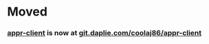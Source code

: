 # Moved
### [appr-client](https://git.daplie.com/coolaj86/appr-client) is now at [git.daplie.com/coolaj86/appr-client](https://git.daplie.com/coolaj86/appr-client)
